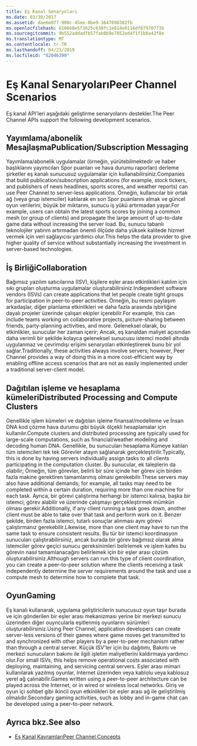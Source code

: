 ```yaml
---
title: Eş Kanal Senaryoları
ms.date: 03/30/2017
ms.assetid: dae6e0f7-900c-45ee-8be9-3647698382fb
ms.openlocfilehash: 610668e5f3625c638fc1e814e0116df87970773b
ms.sourcegitcommit: 9b552addadfb57fab0b9e7852ed4f1f1b8a42f8e
ms.translationtype: MT
ms.contentlocale: tr-TR
ms.lasthandoff: 04/23/2019
ms.locfileid: "62046390"
---
```

# <a name="peer-channel-scenarios"></a><span data-ttu-id="e1cbc-102">Eş Kanal Senaryoları</span><span class="sxs-lookup"><span data-stu-id="e1cbc-102">Peer Channel Scenarios</span></span>
<span data-ttu-id="e1cbc-103">Eş kanal API'leri aşağıdaki geliştirme senaryolarını destekler.</span><span class="sxs-lookup"><span data-stu-id="e1cbc-103">The Peer Channel APIs support the following development scenarios.</span></span>  
  
## <a name="publicationsubscription-messaging"></a><span data-ttu-id="e1cbc-104">Yayımlama/abonelik Mesajlaşma</span><span class="sxs-lookup"><span data-stu-id="e1cbc-104">Publication/Subscription Messaging</span></span>  
 <span data-ttu-id="e1cbc-105">Yayımlama/abonelik uygulamalar (örneğin, yürütebilmektedir ve haber başlıklarını yayımcıları Spor puanları ve hava durumu raporları) derleme şirketler eş kanalı sunucusuz uygulamalar için kullanabilirsiniz.</span><span class="sxs-lookup"><span data-stu-id="e1cbc-105">Companies that build publication/subscription applications (for example, stock tickers, and publishers of news headlines, sports scores, and weather reports) can use Peer Channel to server-less applications.</span></span> <span data-ttu-id="e1cbc-106">Örneğin, kullanıcılar bir ortak ağ (veya grup istemciler) katılarak en son Spor puanlarını almak ve güncel oyun verilerini, büyük bir miktarını, sunucu iş yükü artırmadan yayar.</span><span class="sxs-lookup"><span data-stu-id="e1cbc-106">For example, users can obtain the latest sports scores by joining a common mesh (or group of clients) and propagate the large amount of up-to-date game data without increasing the server load.</span></span> <span data-ttu-id="e1cbc-107">Bu, sunucu tabanlı teknolojiler yatırım artırmadan önemli ölçüde daha yüksek kalitede hizmet vermek için veri sağlayıcısı yardımcı olur.</span><span class="sxs-lookup"><span data-stu-id="e1cbc-107">This helps the data provider to give higher quality of service without substantially increasing the investment in server-based technologies.</span></span>  
  
## <a name="collaboration"></a><span data-ttu-id="e1cbc-108">İş Birliği</span><span class="sxs-lookup"><span data-stu-id="e1cbc-108">Collaboration</span></span>  
 <span data-ttu-id="e1cbc-109">Bağımsız yazılım satıcılarına (ISV), kişilere eşler arası etkinlikleri katılım için sıkı grupları oluşturma uygulamalar oluşturabilirsiniz.</span><span class="sxs-lookup"><span data-stu-id="e1cbc-109">Independent software vendors (ISVs) can create applications that let people create tight groups for participation in peer-to-peer activities.</span></span> <span data-ttu-id="e1cbc-110">Örneğin, bu resmi paylaşım arkadaşlar, diğer planlama etkinlikleri ve daha fazla arasında işbirliğine dayalı projeler üzerinde çalışan ekipler içerebilir.</span><span class="sxs-lookup"><span data-stu-id="e1cbc-110">For example, this can include teams working on collaborative projects, picture-sharing between friends, party-planning activities, and more.</span></span> <span data-ttu-id="e1cbc-111">Geleneksel olarak, bu etkinlikler, sunucular her zaman içerir; Ancak, eş kanaldan maliyet açısından daha verimli bir şekilde kolayca geleneksel sunucusu istemci modeli altında uygulanmaz ve çevrimdışı erişimi senaryoları etkinleştirerek bunu bir yol sağlar.</span><span class="sxs-lookup"><span data-stu-id="e1cbc-111">Traditionally, these activities always involve servers; however, Peer Channel provides a way of doing this in a more cost-efficient way by enabling offline access scenarios that are not as easily implemented under a traditional server-client model.</span></span>  
  
## <a name="distributed-processing-and-compute-clusters"></a><span data-ttu-id="e1cbc-112">Dağıtılan işleme ve hesaplama kümeleri</span><span class="sxs-lookup"><span data-stu-id="e1cbc-112">Distributed Processing and Compute Clusters</span></span>  
 <span data-ttu-id="e1cbc-113">Genellikle işlem kümeleri ve dağıtılan işleme finansal/modelleme ve İnsan DNA kod çözme hava durumu gibi büyük ölçekli hesaplamalar için kullanılır.</span><span class="sxs-lookup"><span data-stu-id="e1cbc-113">Compute clusters and distributed processing are typically used for large-scale computations, such as financial/weather modeling and decoding human DNA.</span></span> <span data-ttu-id="e1cbc-114">Genellikle, bu sunucuları hesaplama Kümeye katılan tüm istemcileri tek tek Görevler atayın sağlanarak gerçekleştirilir.</span><span class="sxs-lookup"><span data-stu-id="e1cbc-114">Typically, this is done by having servers individually assign tasks to all clients participating in the computation cluster.</span></span> <span data-ttu-id="e1cbc-115">Bu sunucular, ek taleplerin da olabilir; Örneğin, tüm görevler, belirli bir süre içinde her görev için birden fazla makine gerektiren tamamlanmış olması gerekebilir.</span><span class="sxs-lookup"><span data-stu-id="e1cbc-115">These servers may also have additional demands; for example, all tasks may need to be completed within a certain duration, requiring more than one machine for each task.</span></span> <span data-ttu-id="e1cbc-116">Ayrıca, bir görevi çalıştırma herhangi bir istemci kalırsa, başka bir istemci, görev alabilir ve üzerinde çalışmayı gerçekleştirmek mümkün olması gerekir.</span><span class="sxs-lookup"><span data-stu-id="e1cbc-116">Additionally, if any client running a task goes down, another client must be able to take over that task and perform work on it.</span></span> <span data-ttu-id="e1cbc-117">Benzer şekilde, birden fazla istemci, tutarlı sonuçlar alınması aynı görevi çalıştırmanız gerekebilir.</span><span class="sxs-lookup"><span data-stu-id="e1cbc-117">Likewise, more than one client may have to run the same task to ensure consistent results.</span></span> <span data-ttu-id="e1cbc-118">Bu tür bir istemci koordinasyon sunucuları çalıştırabilirsiniz, ancak burada bir görev bağımsız olarak alma istemciler görev geçici sunucu gereksinimleri belirlemek ve işlem kafes bu görevin nasıl tamamlanacağını belirlemek için bir eşler arası çözüm oluşturabilirsiniz.</span><span class="sxs-lookup"><span data-stu-id="e1cbc-118">Although servers can run this type of client coordination, you can create a peer-to-peer solution where the clients receiving a task independently determine the server requirements around the task and use a compute mesh to determine how to complete that task.</span></span>  
  
## <a name="gaming"></a><span data-ttu-id="e1cbc-119">Oyun</span><span class="sxs-lookup"><span data-stu-id="e1cbc-119">Gaming</span></span>  
 <span data-ttu-id="e1cbc-120">Eş kanalı kullanarak, uygulama geliştiricilerin sunucusuz oyun taşır burada ve için gönderilen bir eşler arası mekanizması yerine bir merkezi sunucu üzerinden diğer ouyncularla eşitlenmiş oyunlarını sürümleri oluşturabilirsiniz.</span><span class="sxs-lookup"><span data-stu-id="e1cbc-120">Using Peer Channel, application developers can create server-less versions of their games where game moves get transmitted to and synchronized with other players by a peer-to-peer mechanism rather than through a central server.</span></span> <span data-ttu-id="e1cbc-121">Küçük ISV'ler için bu dağıtımı, Bakımı ve merkezi sunucuların bakımı ile ilgili işletim maliyetlerini kaldırmaya yardımcı olur.</span><span class="sxs-lookup"><span data-stu-id="e1cbc-121">For small ISVs, this helps remove operational costs associated with deploying, maintaining, and servicing central servers.</span></span> <span data-ttu-id="e1cbc-122">Eşler arası mimari kullanılarak yazılmış oyunlar, Internet üzerinden veya kablolu veya kablosuz yerel ağ çalınabilir.</span><span class="sxs-lookup"><span data-stu-id="e1cbc-122">Games written using a peer-to-peer architecture can be played across the Internet, or in wired or wireless local networks.</span></span> <span data-ttu-id="e1cbc-123">Giriş ve oyun içi sohbet gibi ikincil oyun etkinlikleri bir eşler arası ağ ile geliştirilmiş olmalıdır.</span><span class="sxs-lookup"><span data-stu-id="e1cbc-123">Secondary gaming activities, such as lobby and in-game chat can be developed using a peer-to-peer network.</span></span>  
  
## <a name="see-also"></a><span data-ttu-id="e1cbc-124">Ayrıca bkz.</span><span class="sxs-lookup"><span data-stu-id="e1cbc-124">See also</span></span>

- [<span data-ttu-id="e1cbc-125">Eş Kanal Kavramları</span><span class="sxs-lookup"><span data-stu-id="e1cbc-125">Peer Channel Concepts</span></span>](../../../../docs/framework/wcf/feature-details/peer-channel-concepts.md)
